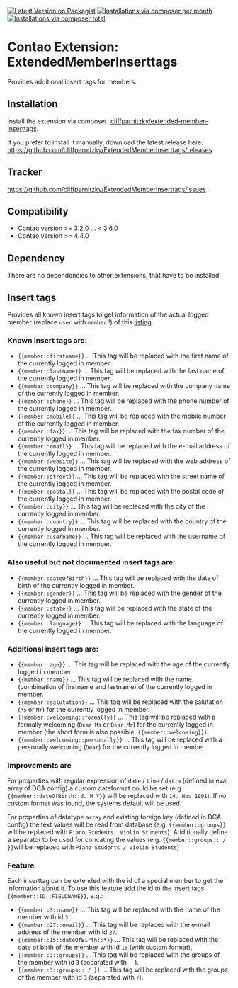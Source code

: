 [![Latest Version on Packagist](http://img.shields.io/packagist/v/cliffparnitzky/extended-member-inserttags.svg?style=flat)](https://packagist.org/packages/cliffparnitzky/extended-member-inserttags)
[![Installations via composer per month](http://img.shields.io/packagist/dm/cliffparnitzky/extended-member-inserttags.svg?style=flat)](https://packagist.org/packages/cliffparnitzky/extended-member-inserttags)
[![Installations via composer total](http://img.shields.io/packagist/dt/cliffparnitzky/extended-member-inserttags.svg?style=flat)](https://packagist.org/packages/cliffparnitzky/extended-member-inserttags)

Contao Extension: ExtendedMemberInserttags
==========================================

Provides additional insert tags for members.


Installation
------------

Install the extension via composer: [cliffparnitzky/extended-member-inserttags](https://packagist.org/packages/cliffparnitzky/extended-member-inserttags).

If you prefer to install it manually, download the latest release here: https://github.com/cliffparnitzky/ExtendedMemberInserttags/releases


Tracker
-------

https://github.com/cliffparnitzky/ExtendedMemberInserttags/issues


Compatibility
-------------

- Contao version >= 3.2.0 ... <  3.6.0
- Contao version >= 4.4.0


Dependency
----------

There are no dependencies to other extensions, that have to be installed.


Insert tags
-----------

Provides all known insert tags to get information of the actual logged member (replace `user` with `member` !) of this [listing](http://contao.org/en/insert-tags.html#user-properties).

### Known insert tags are:

- `{{member::firstname}}` ... This tag will be replaced with the first name of the currently logged in member.
- `{{member::lastname}}` ... This tag will be replaced with the last name of the currently logged in member.
- `{{member::company}}` ... This tag will be replaced with the company name of the currently logged in member.
- `{{member::phone}}` ... This tag will be replaced with the phone number of the currently logged in member.
- `{{member::mobile}}` ... This tag will be replaced with the mobile number of the currently logged in member.
- `{{member::fax}}` ... This tag will be replaced with the fax number of the currently logged in member.
- `{{member::email}}` ... This tag will be replaced with the e-mail address of the currently logged in member.
- `{{member::website}}` ... This tag will be replaced with the web address of the currently logged in member.
- `{{member::street}}` ... This tag will be replaced with the street name of the currently logged in member.
- `{{member::postal}}` ... This tag will be replaced with the postal code of the currently logged in member.
- `{{member::city}}` ... This tag will be replaced with the city of the currently logged in member.
- `{{member::country}}` ... This tag will be replaced with the country of the currently logged in member.
- `{{member::username}}` ... This tag will be replaced with the username of the currently logged in member.

### Also useful but not documented insert tags are:

- `{{member::dateOfBirth}}` ... This tag will be replaced with the date of birth of the currently logged in member.
- `{{member::gender}}` ... This tag will be replaced with the gender of the currently logged in member.
- `{{member::state}}` ... This tag will be replaced with the state of the currently logged in member.
- `{{member::language}}` ... This tag will be replaced with the language of the currently logged in member.

### Additional insert tags are:

- `{{member::age}}` ... This tag will be replaced with the age of the currently logged in member.
- `{{member::name}}` ... This tag will be replaced with the name (combination of firstname and lastname) of the currently logged in member.
- `{{member::salutation}}` ... This tag will be replaced with the salutation (`Ms` or `Mr`) for the currently logged in member.
- `{{member::welcoming::formally}}` ... This tag will be replaced with a formally welcoming (`Dear Ms` or `Dear Mr`) for the currently logged in member (the short form is also possible: `{{member::welcoming}}`).
- `{{member::welcoming::personally}}` ... This tag will be replaced with a personally welcoming (`Dear`) for the currently logged in member.

### Improvements are

For properties with regular expression of `date` / `time` / `datim` (defined in eval array of DCA config) a custom dateformat could be set (e.g. `{{member::dateOfBirth::d. M Y}}` will be replaced with `14. Nov 1991`). If no custom format was found, the systems default will be used.

For properties of datatype `array` and existing foreign key (defined in DCA config) the text values will be read from database (e.g. `{{member::groups}}` will be replaced with `Piano Students, Violin Students`). Additionally define a separator to be used for concating the values (e.g. `{{member::groups:: / }}`will be replaced with `Piano Students / Violin Students`)

### Feature

Each inserttag can be extended with the id of a special member to get the information about it. To use this feature add the id to the insert tags `{{member::ID::FIELDNAME}}`, e.g.:

- `{{member::3::name}}` ... This tag will be replaced with the name of the member with id `3`.
- `{{member::27::email}}` ... This tag will be replaced with the e-mail address of the member with id `27`.
- `{{member::15::dateOfBirth::*}}` ... This tag will be replaced with the date of birth of the member with id `15` (with custom format).
- `{{member::3::groups}}` ... This tag will be replaced with the groups of the member with id `3` (separated with `, `).
- `{{member::3::groups:: / }}` ... This tag will be replaced with the groups of the member with id `3` (separated with ` / `).
